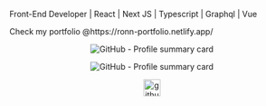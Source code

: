 Front-End Developer | React | Next JS | Typescript | Graphql | Vue
<p>Check my portfolio @https://ronn-portfolio.netlify.app/</p>
<p align="center">
    <picture>
        <source 
            srcset="https://github-profile-summary-cards.vercel.app/api/cards/profile-details?username=ginlord111&theme=algolia" 
            media="(prefers-color-scheme: dark)"
        >
    <img 
            src="https://github-profile-summary-cards.vercel.app/api/cards/profile-details?username=ginlord111&theme=algolia" 
            alt="GitHub - Profile summary card"
        >
    </picture>
</p>
<p align="center">
    <picture>
        <source 
            srcset="https://github-profile-summary-cards.vercel.app/api/cards/repos-per-language?username=ginlord111&theme=algolia" 
            media="(prefers-color-scheme: dark)"
        >
    <img 
            src="https://github-profile-summary-cards.vercel.app/api/cards/repos-per-language?username=ginlord111&theme=algolia" 
            alt="GitHub - Profile summary card"
        >
    </picture>
</p>

<p align="center">
    <picture>
        <source
            media="(prefers-color-scheme: dark)"
            srcset="https://64.media.tumblr.com/ab12698fc5cd6d3f02b510e2f56c451e/tumblr_pza47t6JSC1s26zs1o1_1280.gif"
         height="30"
        />
        <source
            srcset="https://64.media.tumblr.com/ab12698fc5cd6d3f02b510e2f56c451e/tumblr_pza47t6JSC1s26zs1o1_1280.gif"
              height="30"
        />
        <img
            alt="github contribution grid snake animation"
            src="https://64.media.tumblr.com/ab12698fc5cd6d3f02b510e2f56c451e/tumblr_pza47t6JSC1s26zs1o1_1280.gif"
            height="30"
        />
    </picture>
</p>
